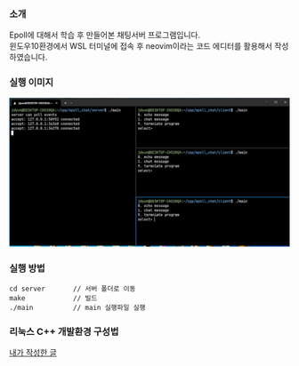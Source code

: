 ### 소개 
Epoll에 대해서 학습 후 만들어본 채팅서버 프로그램입니다.  
윈도우10환경에서 WSL 터미널에 접속 후 neovim이라는 코드 에디터를 활용해서 작성하였습니다.

### 실행 이미지
![실행 모습](./image/WSL-실행-모습.png)

### 실행 방법
```
cd server       // 서버 폴더로 이동
make            // 빌드
./main          // main 실행파일 실행
```


### 리눅스 C++ 개발환경 구성법
[내가 작성한 글](https://blog.naver.com/reversing_joa/223269307659)

